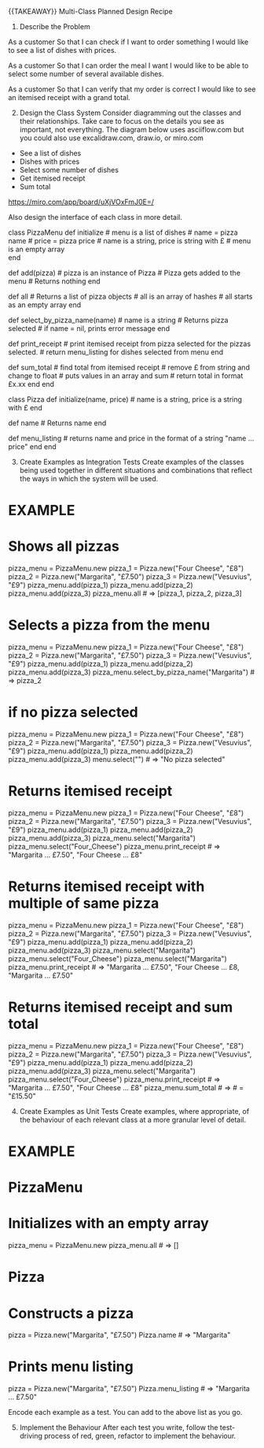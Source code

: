 {{TAKEAWAY}} Multi-Class Planned Design Recipe
1. Describe the Problem

As a customer
So that I can check if I want to order something
I would like to see a list of dishes with prices.

As a customer
So that I can order the meal I want
I would like to be able to select some number of several available dishes.

As a customer
So that I can verify that my order is correct
I would like to see an itemised receipt with a grand total.

2. Design the Class System
Consider diagramming out the classes and their relationships. Take care to focus on the details you see as important, not everything. The diagram below uses asciiflow.com but you could also use excalidraw.com, draw.io, or miro.com

- See a list of dishes 
- Dishes with prices
- Select some number of dishes
- Get itemised receipt
- Sum total

https://miro.com/app/board/uXjVOxFmJ0E=/

Also design the interface of each class in more detail.

class PizzaMenu
  def initialize
    # menu is a list of dishes
    # name = pizza name
    # price = pizza price
    # name is a string, price is string with £
    # menu is an empty array  
  end

  def add(pizza) 
    # pizza is an instance of Pizza
    # Pizza gets added to the menu
    # Returns nothing
  end

  def all
    # Returns a list of pizza objects
    # all is an array of hashes
    # all starts as an empty array
  end
  
  def select_by_pizza_name(name) 
    # name is a string
    # Returns pizza selected
    # if name = nil, prints error message
  end

 def print_receipt
     # print itemised receipt from pizza selected
     for the pizzas selected. 
     # return menu_listing for dishes selected from menu
  end

  def sum_total
     # find total from itemised receipt
     # remove £ from string and change to float
     # puts values in an array and sum
     # return total in format £x.xx
  end
end

class Pizza
  def initialize(name, price) # name is a string, price is a string with £
  end

  def name
    # Returns name
  end

  def menu_listing
    # returns name and price in the format of a string "name ... price"
  end
end


3. Create Examples as Integration Tests
Create examples of the classes being used together in different situations and combinations that reflect the ways in which the system will be used.

# EXAMPLE

# Shows all pizzas
pizza_menu = PizzaMenu.new
pizza_1 = Pizza.new("Four Cheese", "£8")
pizza_2 = Pizza.new("Margarita", "£7.50")
pizza_3 = Pizza.new("Vesuvius", "£9")
pizza_menu.add(pizza_1)
pizza_menu.add(pizza_2)
pizza_menu.add(pizza_3)
pizza_menu.all # => [pizza_1, pizza_2, pizza_3]

# Selects a pizza from the menu
pizza_menu = PizzaMenu.new
pizza_1 = Pizza.new("Four Cheese", "£8")
pizza_2 = Pizza.new("Margarita", "£7.50")
pizza_3 = Pizza.new("Vesuvius", "£9")
pizza_menu.add(pizza_1)
pizza_menu.add(pizza_2)
pizza_menu.add(pizza_3)
pizza_menu.select_by_pizza_name("Margarita") # => pizza_2

# if no pizza selected
pizza_menu = PizzaMenu.new
pizza_1 = Pizza.new("Four Cheese", "£8")
pizza_2 = Pizza.new("Margarita", "£7.50")
pizza_3 = Pizza.new("Vesuvius", "£9")
pizza_menu.add(pizza_1)
pizza_menu.add(pizza_2)
pizza_menu.add(pizza_3)
menu.select("") # => "No pizza selected"

# Returns itemised receipt
pizza_menu = PizzaMenu.new
pizza_1 = Pizza.new("Four Cheese", "£8")
pizza_2 = Pizza.new("Margarita", "£7.50")
pizza_3 = Pizza.new("Vesuvius", "£9")
pizza_menu.add(pizza_1)
pizza_menu.add(pizza_2)
pizza_menu.add(pizza_3)
pizza_menu.select("Margarita")
pizza_menu.select("Four_Cheese")
pizza_menu.print_receipt # => "Margarita ... £7.50", "Four Cheese ... £8"

# Returns itemised receipt with multiple of same pizza
pizza_menu = PizzaMenu.new
pizza_1 = Pizza.new("Four Cheese", "£8")
pizza_2 = Pizza.new("Margarita", "£7.50")
pizza_3 = Pizza.new("Vesuvius", "£9")
pizza_menu.add(pizza_1)
pizza_menu.add(pizza_2)
pizza_menu.add(pizza_3)
pizza_menu.select("Margarita")
pizza_menu.select("Four_Cheese")
pizza_menu.select("Margarita")
pizza_menu.print_receipt # => "Margarita ... £7.50", "Four Cheese ... £8, "Margarita ... £7.50"

# Returns itemised receipt and sum total
pizza_menu = PizzaMenu.new
pizza_1 = Pizza.new("Four Cheese", "£8")
pizza_2 = Pizza.new("Margarita", "£7.50")
pizza_3 = Pizza.new("Vesuvius", "£9")
pizza_menu.add(pizza_1)
pizza_menu.add(pizza_2)
pizza_menu.add(pizza_3)
pizza_menu.select("Margarita")
pizza_menu.select("Four_Cheese")
pizza_menu.print_receipt # => "Margarita ... £7.50", "Four Cheese ... £8"
pizza_menu.sum_total # => # = "£15.50"

4. Create Examples as Unit Tests
Create examples, where appropriate, of the behaviour of each relevant class at a more granular level of detail.

# EXAMPLE

# PizzaMenu
# Initializes with an empty array
pizza_menu = PizzaMenu.new
pizza_menu.all # => []

# Pizza
# Constructs a pizza
pizza = Pizza.new("Margarita", "£7.50")
Pizza.name # => "Margarita"

# Prints menu listing
pizza = Pizza.new("Margarita", "£7.50")
Pizza.menu_listing # => "Margarita ... £7.50"


Encode each example as a test. You can add to the above list as you go.


5. Implement the Behaviour
After each test you write, follow the test-driving process of red, green, refactor to implement the behaviour.